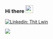 ### Hi there <img src="https://media.giphy.com/media/hvRJCLFzcasrR4ia7z/giphy.gif" width="25px">

[![Linkedin: Thit Lwin](https://img.shields.io/badge/-anmol-blue?style=flat-square&logo=Linkedin&logoColor=white&link=https://www.linkedin.com/in/thitlwincoder/)](https://www.linkedin.com/in/thitlwincoder/)

![](https://komarev.com/ghpvc/?username=thitlwincoder)
